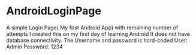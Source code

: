 # AndroidLoginPage
A simple Login Page( My first Android App) with remaining number of attempts
I created this on my first day of learning Android
It does not have database connectivity.
The Username and password is hard-coded
User: Admin
Password: 1234
